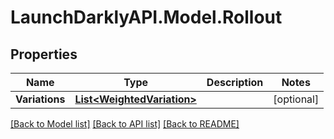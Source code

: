 # LaunchDarklyAPI.Model.Rollout
## Properties

Name | Type | Description | Notes
------------ | ------------- | ------------- | -------------
**Variations** | [**List&lt;WeightedVariation&gt;**](WeightedVariation.md) |  | [optional] 

[[Back to Model list]](../README.md#documentation-for-models) [[Back to API list]](../README.md#documentation-for-api-endpoints) [[Back to README]](../README.md)

